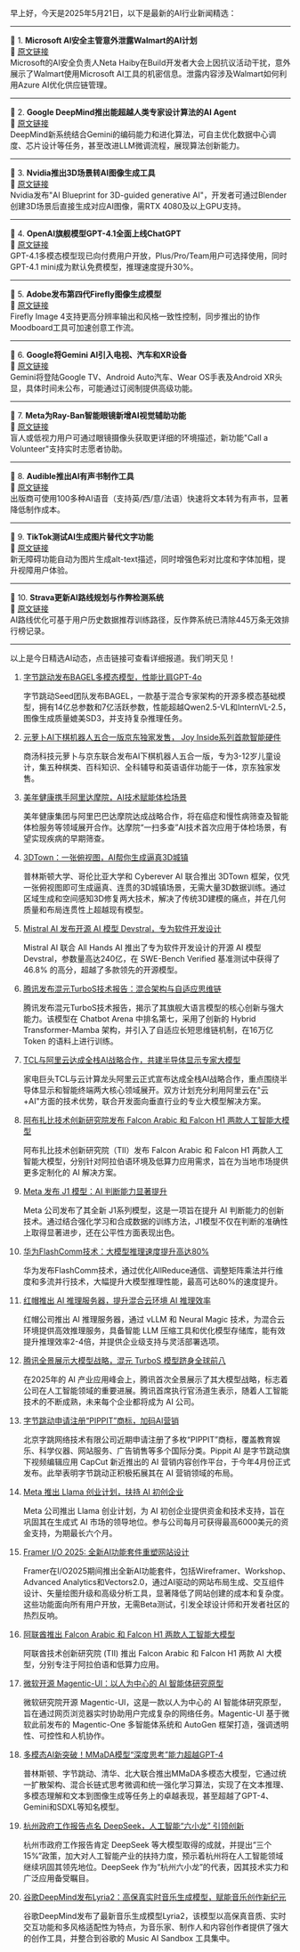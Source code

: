 早上好，今天是2025年5月21日，以下是最新的AI行业新闻精选：

---

📌 1. **Microsoft AI安全主管意外泄露Walmart的AI计划**  
🔗 [原文链接](https://www.theverge.com/news/671373/microsoft-ai-security-chief-walmart-conversation-build-protest-disruption)  
Microsoft的AI安全负责人Neta Haiby在Build开发者大会上因抗议活动干扰，意外展示了Walmart使用Microsoft AI工具的机密信息。泄露内容涉及Walmart如何利用Azure AI优化供应链管理。  

---

📌 2. **Google DeepMind推出能超越人类专家设计算法的AI Agent**  
🔗 [原文链接](https://www.wired.com/story/google-deepminds-ai-agent-dreams-up-algorithms-beyond-human-expertise/)  
DeepMind新系统结合Gemini的编码能力和进化算法，可自主优化数据中心调度、芯片设计等任务，甚至改进LLM微调流程，展现算法创新能力。  

---

📌 3. **Nvidia推出3D场景转AI图像生成工具**  
🔗 [原文链接](https://www.theverge.com/news/658613/nvidia-ai-blueprint-blender-3d-image-references)  
Nvidia发布"AI Blueprint for 3D-guided generative AI"，开发者可通过Blender创建3D场景后直接生成对应AI图像，需RTX 4080及以上GPU支持。  

---

📌 4. **OpenAI旗舰模型GPT-4.1全面上线ChatGPT**  
🔗 [原文链接](https://www.theverge.com/news/667507/openai-chatgpt-gpt-4-1-ai-model-general-availability)  
GPT-4.1多模态模型现已向付费用户开放，Plus/Pro/Team用户可选择使用，同时GPT-4.1 mini成为默认免费模型，推理速度提升30%。  

---

📌 5. **Adobe发布第四代Firefly图像生成模型**  
🔗 [原文链接](https://www.theverge.com/news/655230/adobe-ai-firefly-image-model-4-availability)  
Firefly Image 4支持更高分辨率输出和风格一致性控制，同步推出的协作Moodboard工具可加速创意工作流。  

---

📌 6. **Google将Gemini AI引入电视、汽车和XR设备**  
🔗 [原文链接](https://www.theverge.com/news/665161/google-gemini-tvs-cars-smartwatches-android-xr)  
Gemini将登陆Google TV、Android Auto汽车、Wear OS手表及Android XR头显，具体时间未公布，可能通过订阅制提供高级功能。  

---

📌 7. **Meta为Ray-Ban智能眼镜新增AI视觉辅助功能**  
🔗 [原文链接](https://www.theverge.com/news/667613/ray-ban-meta-smart-glasses-ai-detailed-responses-call-a-volunteer)  
盲人或低视力用户可通过眼镜摄像头获取更详细的环境描述，新功能"Call a Volunteer"支持实时志愿者协助。  

---

📌 8. **Audible推出AI有声书制作工具**  
🔗 [原文链接](https://www.theverge.com/news/666136/amazon-audible-ai-narration-audiobooks-translation)  
出版商可使用100多种AI语音（支持英/西/意/法语）快速将文本转为有声书，显著降低制作成本。  

---

📌 9. **TikTok测试AI生成图片替代文字功能**  
🔗 [原文链接](https://www.theverge.com/news/666632/tiktok-accessibility-ai-generated-alt-text-contrast-bold)  
新无障碍功能自动为图片生成alt-text描述，同时增强色彩对比度和字体加粗，提升视障用户体验。  

---

📌 10. **Strava更新AI路线规划与作弊检测系统**  
🔗 [原文链接](https://www.theverge.com/news/671452/strava-ai-routes-leaderboard-update)  
AI路线优化可基于用户历史数据推荐训练路径，反作弊系统已清除445万条无效排行榜记录。  

---

以上是今日精选AI动态，点击链接可查看详细报道。我们明天见！

1. [字节跳动发布BAGEL多模态模型，性能比肩GPT-4o](https://github.com/bytedance-seed/BAGEL)

    字节跳动Seed团队发布BAGEL，一款基于混合专家架构的开源多模态基础模型，拥有14亿总参数和7亿活跃参数，性能超越Qwen2.5-VL和InternVL-2.5，图像生成质量媲美SD3，并支持复杂推理任务。


2. [元萝卜AI下棋机器人五合一版京东独家发售， Joy Inside系列首款智能硬件]()

    商汤科技元萝卜与京东联合发布AI下棋机器人五合一版，专为3-12岁儿童设计，集五种棋类、百科知识、全科辅导和英语语伴功能于一体，京东独家发售。


3. [美年健康携手阿里达摩院，AI技术赋能体检场景](https://www.chinaz.com/2023/0718/1543740.shtml)

    美年健康集团与阿里巴巴达摩院达成战略合作，将在癌症和慢性病筛查及智能体检服务等领域展开合作。达摩院“一扫多查”AI技术首次应用于体检场景，有望实现疾病的早期筛查。


4. [3DTown：一张俯视图，AI帮你生成逼真3D城镇](https://arxiv.org/pdf/2505.15765)

    普林斯顿大学、哥伦比亚大学和 Cyberever AI 联合推出 3DTown 框架，仅凭一张俯视图即可生成逼真、连贯的3D城镇场景，无需大量3D数据训练。通过区域生成和空间感知3D修复两大技术，解决了传统3D建模的痛点，并在几何质量和布局连贯性上超越现有模型。


5. [Mistral AI 发布开源 AI 模型 Devstral，专为软件开发设计](https://www.chinaz.com/2025/0522/6388352808623278926420000.shtml)

    Mistral AI 联合 All Hands AI 推出了专为软件开发设计的开源 AI 模型 Devstral，参数量高达240亿，在 SWE-Bench Verified 基准测试中获得了46.8% 的高分，超越了多款领先的开源模型。


6. [腾讯发布混元TurboS技术报告：混合架构与自适应思维链](https://arxiv.org/abs/2505.15431)

    腾讯发布混元TurboS技术报告，揭示了其旗舰大语言模型的核心创新与强大能力。该模型在 Chatbot Arena 中排名第七，采用了创新的 Hybrid Transformer-Mamba 架构，并引入了自适应长短思维链机制，在16万亿 Token 的语料上进行训练。


7. [TCL与阿里云达成全栈AI战略合作，共建半导体显示专家大模型](https://pic.chinaz.com/picmap/202306131355473164_2.jpg)

    家电巨头TCL与云计算龙头阿里云正式宣布达成全栈AI战略合作，重点围绕半导体显示和智能终端两大核心领域展开。双方计划充分利用阿里云在"云+AI"方面的技术优势，联合开发面向垂直行业的专业大模型解决方案。


8. [阿布扎比技术创新研究院发布 Falcon Arabic 和 Falcon H1 两款人工智能大模型](https://upload.chinaz.com/2025/0522/6388352620978278928688446.png)

    阿布扎比技术创新研究院（TII）发布 Falcon Arabic 和 Falcon H1 两款人工智能大模型，分别针对阿拉伯语环境及低算力应用需求，旨在为当地市场提供更多定制化的 AI 解决方案。


9. [Meta 发布 J1 模型：AI 判断能力显著提升]()

    Meta 公司发布了其全新 J1系列模型，这是一项旨在提升 AI 判断能力的创新技术。通过结合强化学习和合成数据的训练方法，J1模型不仅在判断的准确性上取得显著进步，还在公平性方面表现出色。


10. [华为FlashComm技术：大模型推理速度提升高达80%](https://www.chinaz.com/2025/0522/1616160.shtml)

    华为发布FlashComm技术，通过优化AllReduce通信、调整矩阵乘法并行维度和多流并行技术，大幅提升大模型推理性能，最高可达80%的速度提升。


11. [红帽推出 AI 推理服务器，提升混合云环境 AI 推理效率](https://www.chinaz.com/2025/0522/6388352408313521845865675.shtml)

    红帽公司推出 AI 推理服务器，通过 vLLM 和 Neural Magic 技术，为混合云环境提供高效推理服务，具备智能 LLM 压缩工具和优化模型存储库，能有效提升推理效率2-4倍，并提供企业级支持与灵活部署选项。


12. [腾讯全景展示大模型战略，混元 TurboS 模型跻身全球前八](https://www.chinaz.com/2023/0726/1637346165.shtml)

    在2025年的 AI 产业应用峰会上，腾讯首次全景展示了其大模型战略，标志着公司在人工智能领域的重要进展。腾讯首席执行官汤道生表示，随着人工智能技术的不断成熟，未来每个企业都将成为 AI 公司。


13. [字节跳动申请注册“PIPPIT”商标，加码AI营销](https://www.chinaz.com/2025/0522/1632445.shtml)

    北京字跳网络技术有限公司近期申请注册了多枚“PIPPIT”商标，覆盖教育娱乐、科学仪器、网站服务、广告销售等多个国际分类。Pippit AI 是字节跳动旗下视频编辑应用 CapCut 新近推出的 AI 营销内容创作平台，于今年4月份正式发布。此举表明字节跳动正积极拓展其在 AI 营销领域的布局。


14. [Meta 推出 Llama 创业计划，扶持 AI 初创企业](未提供)

    Meta 公司推出 Llama 创业计划，为 AI 初创企业提供资金和技术支持，旨在巩固其在生成式 AI 市场的领导地位。参与公司每月可获得最高6000美元的资金支持，为期最长六个月。


15. [Framer I/O 2025: 全新AI功能套件重塑网站设计](https://upload.chinaz.com/2025/0522/6388352242907666489584842.png)

    Framer在I/O2025期间推出全新AI功能套件，包括Wireframer、Workshop、Advanced Analytics和Vectors2.0，通过AI驱动的网站布局生成、交互组件设计、矢量绘图升级和高级分析工具，显著降低了网站创建的成本和复杂度。这些功能面向所有用户开放，无需Beta测试，引发全球设计师和开发者社区的热烈反响。


16. [阿联酋推出 Falcon Arabic 和 Falcon H1 两款人工智能大模型](https://upload.chinaz.com/2025/0522/6388352221326178892794890.png)

    阿联酋技术创新研究院 (TII) 推出 Falcon Arabic 和 Falcon H1 两款 AI 大模型，分别专注于阿拉伯语和低算力应用。


17. [微软开源 Magentic-UI：以人为中心的 AI 智能体研究原型](https://www.chinaz.com/2025/0522/1616169.shtml)

    微软研究院开源 Magentic-UI，这是一款以人为中心的 AI 智能体研究原型，旨在通过网页浏览器实时协助用户完成复杂的网络任务。Magentic-UI 基于微软此前发布的 Magentic-One 多智能体系统和 AutoGen 框架打造，强调透明性、可控性和人机协作。


18. [多模态AI新突破！MMaDA模型“深度思考”能力超越GPT-4](https://github.com/Gen-Verse/MMaDA)

    普林斯顿、字节跳动、清华、北大联合推出MMaDA多模态大模型，它通过统一扩散架构、混合长链式思考微调和统一强化学习算法，实现了在文本推理、多模态理解和文本到图像生成等任务上的卓越表现，甚至超越了GPT-4、Gemini和SDXL等知名模型。


19. [杭州政府工作报告点名 DeepSeek，人工智能“六小龙” 引领创新](https://www.chinaz.com/2024/0523/1616428.shtml)

    杭州市政府工作报告肯定 DeepSeek 等大模型取得的成就，并提出“三个15%”政策，加大对人工智能产业的扶持力度，预示着杭州将在人工智能领域继续巩固其领先地位。DeepSeek 作为“杭州六小龙”的代表，因其技术实力和广泛应用备受瞩目。


20. [谷歌DeepMind发布Lyria2：高保真实时音乐生成模型，赋能音乐创作新纪元](https://deepmind.google/models/lyria/)

    谷歌DeepMind发布了最新音乐生成模型Lyria2，该模型以高保真音质、实时交互功能和多风格适配性为特点，为音乐家、制作人和内容创作者提供了强大的创作工具，并整合到谷歌的 Music AI Sandbox 工具集中。


